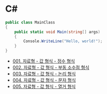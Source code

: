 # C#

```c#
public class MainClass
{
    public static void Main(string[] args)
    {
        Console.WriteLine("Hello, world!");
    }
}
```

- [001. 자료형 - 값 형식 - 정수 형식](https://github.com/technical-learn-room/csharp-learn/blob/main/001.%20%EC%9E%90%EB%A3%8C%ED%98%95%20-%20%EA%B0%92%20%ED%98%95%EC%8B%9D%20-%20%EC%A0%95%EC%88%98%20%ED%98%95%EC%8B%9D.md)  
- [002. 자료형 - 값 형식 - 부동 소수점 형식](https://github.com/technical-learn-room/csharp-learn/blob/main/002.%20%EC%9E%90%EB%A3%8C%ED%98%95%20-%20%EA%B0%92%20%ED%98%95%EC%8B%9D%20-%20%EB%B6%80%EB%8F%99%20%EC%86%8C%EC%88%98%EC%A0%90%20%ED%98%95%EC%8B%9D.md)  
- [003. 자료형 - 값 형식 - 논리 형식](https://github.com/technical-learn-room/csharp-learn/blob/main/003.%20%EC%9E%90%EB%A3%8C%ED%98%95%20-%20%EA%B0%92%20%ED%98%95%EC%8B%9D%20-%20%EB%85%BC%EB%A6%AC%20%ED%98%95%EC%8B%9D.md)  
- [004. 자료형 - 값 형식 - 문자 형식](https://github.com/technical-learn-room/csharp-learn/blob/main/004.%20%EC%9E%90%EB%A3%8C%ED%98%95%20-%20%EA%B0%92%20%ED%98%95%EC%8B%9D%20-%20%EB%AC%B8%EC%9E%90%20%ED%98%95%EC%8B%9D.md)  
- [005. 자료형 - 값 형식 - 열거 형식](https://github.com/technical-learn-room/csharp-learn/blob/main/005.%20%EC%9E%90%EB%A3%8C%ED%98%95%20-%20%EA%B0%92%20%ED%98%95%EC%8B%9D%20-%20%EC%97%B4%EA%B1%B0%20%ED%98%95%EC%8B%9D.md)  
